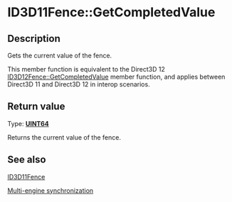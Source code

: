 # ID3D11Fence::GetCompletedValue

## Description

Gets the current value of the fence.

This member function is equivalent to the Direct3D 12 [ID3D12Fence::GetCompletedValue](https://learn.microsoft.com/windows/win32/api/d3d12/nf-d3d12-id3d12fence-getcompletedvalue) member function, and applies between Direct3D 11 and Direct3D 12 in interop scenarios.

## Return value

Type: **[UINT64](https://learn.microsoft.com/windows/win32/WinProg/windows-data-types)**

Returns the current value of the fence.

## See also

[ID3D11Fence](https://learn.microsoft.com/windows/win32/api/d3d11_3/nn-d3d11_3-id3d11fence)

[Multi-engine synchronization](https://learn.microsoft.com/windows/win32/direct3d12/user-mode-heap-synchronization)